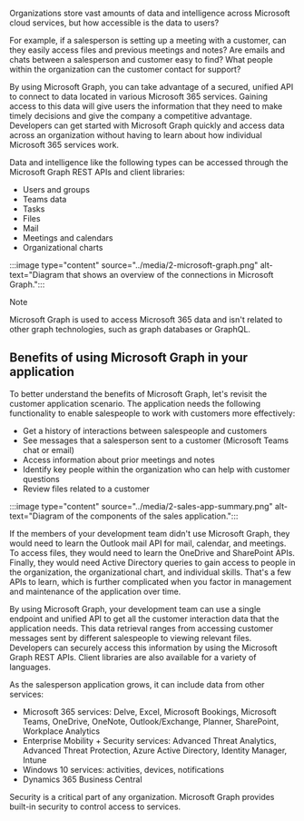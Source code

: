 Organizations store vast amounts of data and intelligence across Microsoft cloud services, but how accessible is the data to users? 

For example, if a salesperson is setting up a meeting with a customer, can they easily access files and previous meetings and notes? Are emails and chats between a salesperson and customer easy to find? What people within the organization can the customer contact for support? 

By using Microsoft Graph, you can take advantage of a secured, unified API to connect to data located in various Microsoft 365 services. Gaining access to this data will give users the information that they need to make timely decisions and give the company a competitive advantage. Developers can get started with Microsoft Graph quickly and access data across an organization without having to learn about how individual Microsoft 365 services work. 

Data and intelligence like the following types can be accessed through the Microsoft Graph REST APIs and client libraries: 

- Users and groups 
- Teams data 
- Tasks 
- Files
- Mail
- Meetings and calendars 
- Organizational charts 

:::image type="content" source="../media/2-microsoft-graph.png" alt-text="Diagram that shows an overview of the connections in Microsoft Graph.":::

> [!NOTE]
> Microsoft Graph is used to access Microsoft 365 data and isn't related to other graph technologies, such as graph databases or GraphQL. 
 

## Benefits of using Microsoft Graph in your application  

To better understand the benefits of Microsoft Graph, let's revisit the customer application scenario. The application needs the following functionality to enable salespeople to work with customers more effectively: 

- Get a history of interactions between salespeople and customers
- See messages that a salesperson sent to a customer (Microsoft Teams chat or email)
- Access information about prior meetings and notes
- Identify key people within the organization who can help with customer questions
- Review files related to a customer 

:::image type="content" source="../media/2-sales-app-summary.png" alt-text="Diagram of the components of the sales application.":::

If the members of your development team didn't use Microsoft Graph, they would need to learn the Outlook mail API for mail, calendar, and meetings. To access files, they would need to learn the OneDrive and SharePoint APIs. Finally, they would need Active Directory queries to gain access to people in the organization, the organizational chart, and individual skills. That's a few APIs to learn, which is further complicated when you factor in management and maintenance of the application over time. 

By using Microsoft Graph, your development team can use a single endpoint and unified API to get all the customer interaction data that the application needs. This data retrieval ranges from accessing customer messages sent by different salespeople to viewing relevant files. Developers can securely access this information by using the Microsoft Graph REST APIs. Client libraries are also available for a variety of languages.  

As the salesperson application grows, it can include data from other services: 

- Microsoft 365 services: Delve, Excel, Microsoft Bookings, Microsoft Teams, OneDrive, OneNote, Outlook/Exchange, Planner, SharePoint, Workplace Analytics
- Enterprise Mobility + Security services: Advanced Threat Analytics, Advanced Threat Protection, Azure Active Directory, Identity Manager, Intune
- Windows 10 services: activities, devices, notifications
- Dynamics 365 Business Central

Security is a critical part of any organization. Microsoft Graph provides built-in security to control access to services.
 